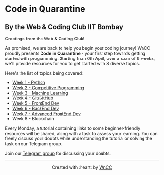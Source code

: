 # Code in Quarantine 

## By the Web & Coding Club IIT Bombay

Greetings from the Web & Coding Club!

As promised, we are back to help you begin your coding journey! WnCC proudly presents __Code in Quarantine__ - your first step towards getting started with programming. Starting from 6th April, over a span of 8 weeks, we'll provide resources for you to get started with 8 diverse topics.

Here's the list of topics being covered:
- [Week 1 - Python](./Week_1_Python/README.md)
- [Week 2 - Competitive Programming](./Week_2_CC/README.md)
- [Week 3 - Machine Learning](./Week_3_ML/README.md)
- [Week 4 - Git/GitHub](./Week_4_Git/README.md)
- [Week 5 - FrontEnd Dev](./Week_5_FrontEnd/README.md)
- [Week 6 - BackEnd Dev](./Week_6_Backend/README.md)
- [Week 7 - Advanced FrontEnd Dev](./Week_7_AdvancedFrontEnd/README.md)
- Week 8 - Blockchain

Every Monday, a tutorial containing links to some beginner-friendly resources will be shared, along with a task to assess your learning. You can freely discuss your doubts while understanding the tutorial or solving the task on our Telegram group.

Join our [Telegram group](https://t.me/joinchat/Go8oWRUqXsSufvCA75qMUQ) for discussing your doubts.

***

<p align="center">Created with :heart: by <a href="https://www.wncc-iitb.org/">WnCC</a></p>


